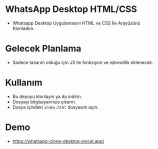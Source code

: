 # WhatsApp Desktop HTML/CSS

- Whatsapp Desktop Uygulamasını HTML ve CSS İle Arayüzünü Klonladım.


# Gelecek Planlama

- Sadece tasarım olduğu için JS ile fonksiyon ve işlevsellik eklenecek.


# Kullanım
- Bu depoyu klonlayın ya da indirin.
- Dosyayı bilgisayarınıza çıkarın.
- Dosya içindeki `index.html` dosyasını açın.


# Demo
- https://whatsapp-clone-desktop.vercel.app/
